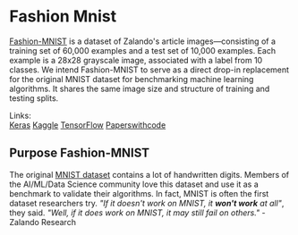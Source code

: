 # **Fashion Mnist**
[Fashion-MNIST](https://github.com/zalandoresearch/fashion-mnist) is a dataset of Zalando's article images—consisting of a training set of 60,000 examples and a test set of 10,000 examples. Each example is a 28x28 grayscale image, associated with a label from 10 classes. We intend Fashion-MNIST to serve as a direct drop-in replacement for the original MNIST dataset for benchmarking machine learning algorithms. It shares the same image size and structure of training and testing splits.

Links: <br/>
[Keras](https://keras.io/api/datasets/fashion_mnist/) 
[Kaggle](https://www.kaggle.com/datasets/zalando-research/fashionmnist)
[TensorFlow](https://www.tensorflow.org/datasets/catalog/fashion_mnist)
[Paperswithcode](https://paperswithcode.com/dataset/fashion-mnist)

## Purpose Fashion-MNIST

The original [MNIST dataset](http://yann.lecun.com/exdb/mnist/) contains a lot of handwritten digits. Members of the AI/ML/Data Science community love this dataset and use it as a benchmark to validate their algorithms. In fact, MNIST is often the first dataset researchers try. *"If it doesn't work on MNIST, it **won't work** at all"*, they said. *"Well, if it does work on MNIST, it may still fail on others."* 
                                                                         - Zalando Research
